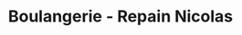 ---
title: "Boulangerie - Repain Nicolas"
url: /saint-porchaire/boulangerie-repain-nicolas/
shop: boulangerie
---